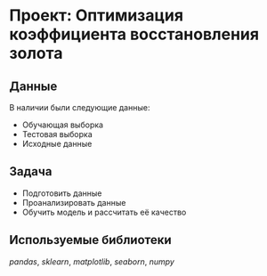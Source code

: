 # Проект: Оптимизация коэффициента восстановления золота

## Данные

В наличии были следующие данные:
- Обучающая выборка
- Тестовая выборка
- Исходные данные

## Задача

- Подготовить данные
- Проанализировать данные
- Обучить модель и рассчитать её качество

## Используемые библиотеки
*pandas*, *sklearn*, *matplotlib*, *seaborn*, *numpy*
